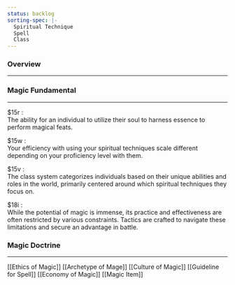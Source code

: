 ```yaml
---
status: backlog
sorting-spec: |-
  Spiritual Technique
  Spell
  Class
---
```

### Overview
---


### Magic Fundamental  
---  
$15r :  
The ability for an individual to utilize their soul to harness essence to perform magical feats.  
  
$15w :  
Your efficiency with using your spiritual techniques scale different depending on your proficiency level with them.  
  
$15v :  
The class system categorizes individuals based on their unique abilities and roles in the world, primarily centered around which spiritual techniques they focus on.  
  
$18i :  
While the potential of magic is immense, its practice and effectiveness are often restricted by various constraints. Tactics are crafted to navigate these limitations and secure an advantage in battle.  
  
  
### Magic Doctrine  
---
[[Ethics of Magic]]
[[Archetype of Mage]]
[[Culture of Magic]]
[[Guideline for Spell]]
[[Economy of Magic]]
[[Magic Item]]
